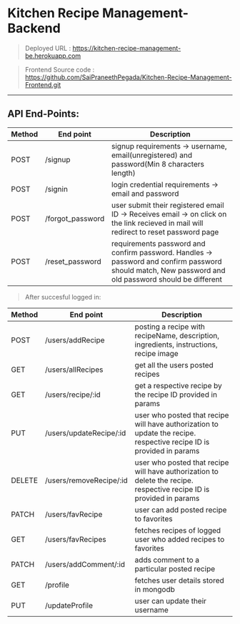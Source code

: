 # Kitchen Recipe Management-Backend

> Deployed URL : https://kitchen-recipe-management-be.herokuapp.com

> Frontend Source code : https://github.com/SaiPraneethPegada/Kitchen-Recipe-Management-Frontend.git

----

## API End-Points:

| Method | End point | Description |
| ---- | ---- | ---- |
| POST | /signup | signup requirements -> username, email(unregistered) and password(Min 8 characters length) |
| POST | /signin | login credential requirements -> email and password |
| POST | /forgot_password | user submit their registered email ID -> Receives email -> on click on the link recieved in mail will redirect to reset password page  |
| POST | /reset_password | requirements password and confirm password. Handles -> password and confirm password should match, New password and old password should be different |

> After succesful logged in:

| Method | End point | Description |
| ---- | ---- | ---- |
| POST | /users/addRecipe | posting a recipe with recipeName, description, ingredients, instructions, recipe image |
| GET | /users/allRecipes | get all the users posted recipes |
| GET | /users/recipe/:id | get a respective recipe by the recipe ID provided in params |
| PUT | /users/updateRecipe/:id | user who posted that recipe will have authorization to update the recipe. respective recipe ID is provided in params |
| DELETE | /users/removeRecipe/:id | user who posted that recipe will have authorization to delete the recipe. respective recipe ID is provided in params |
| PATCH | /users/favRecipe | user can add posted recipe to favorites |
| GET | /users/favRecipes | fetches recipes of logged user who added recipes to favorites |
| PATCH | /users/addComment/:id | adds comment to a particular posted recipe |
| GET | /profile | fetches user details stored in mongodb |
| PUT | /updateProfile | user can update their username |


